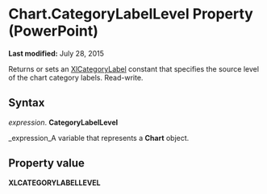 
# Chart.CategoryLabelLevel Property (PowerPoint)

 **Last modified:** July 28, 2015

Returns or sets an  [XlCategoryLabel](http://msdn.microsoft.com/library/928d0096-9743-1cd6-842f-12050faefdf3%28Office.15%29.aspx) constant that specifies the source level of the chart category labels. Read-write.

## Syntax

 _expression_. **CategoryLabelLevel**

 _expression_A variable that represents a  **Chart** object.


## Property value

 **XLCATEGORYLABELLEVEL**

